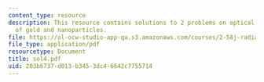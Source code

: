 ```yaml
---
content_type: resource
description: This resource contains solutions to 2 problems on optical properties
  of gold and nanoparticles.
file: https://ol-ocw-studio-app-qa.s3.amazonaws.com/courses/2-58j-radiative-transfer-spring-2006/203b6737d013b3453dc46642c7755714_sol4.pdf
file_type: application/pdf
resourcetype: Document
title: sol4.pdf
uid: 203b6737-d013-b345-3dc4-6642c7755714
---
```

